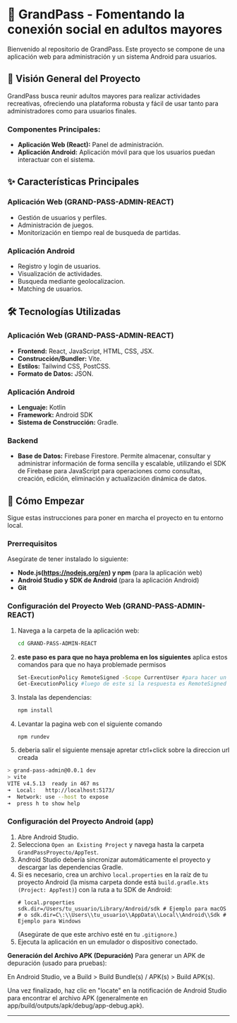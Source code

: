 # 🚀 GrandPass - Fomentando la conexión social en adultos mayores

Bienvenido al repositorio de GrandPass. Este proyecto se compone de una aplicación web para administración y un sistema Android para usuarios.

## 🌟 Visión General del Proyecto

GrandPass busca reunir adultos mayores para realizar actividades recreativas, ofreciendo una plataforma robusta y fácil de usar tanto para administradores como para usuarios finales.

### Componentes Principales:

* **Aplicación Web (React):** Panel de administración.
* **Aplicación Android:** Aplicación móvil para que los usuarios puedan interactuar con el sistema.

## ✨ Características Principales

### Aplicación Web (GRAND-PASS-ADMIN-REACT)

* Gestión de usuarios y perfiles.
* Administración de juegos.
* Monitorización en tiempo real de busqueda de partidas.

### Aplicación Android

* Registro y login de usuarios.
* Visualización de actividades.
* Busqueda mediante geolocalizacion.
* Matching de usuarios.

## 🛠️ Tecnologías Utilizadas

### Aplicación Web (GRAND-PASS-ADMIN-REACT)

* **Frontend:** React, JavaScript, HTML, CSS, JSX.
* **Construcción/Bundler:** Vite.
* **Estilos:** Tailwind CSS, PostCSS.
* **Formato de Datos:** JSON.

### Aplicación Android

* **Lenguaje:** Kotlin
* **Framework:** Android SDK
* **Sistema de Construcción:** Gradle.

### Backend

* **Base de Datos:** Firebase Firestore. Permite almacenar, consultar y administrar información de forma sencilla y escalable, utilizando el SDK de Firebase para JavaScript para operaciones como consultas, creación, edición, eliminación y actualización dinámica de datos.


## 🚀 Cómo Empezar

Sigue estas instrucciones para poner en marcha el proyecto en tu entorno local.

### Prerrequisitos

Asegúrate de tener instalado lo siguiente:

* **Node.js(https://nodejs.org/en) y npm** (para la aplicación web)
* **Android Studio y SDK de Android** (para la aplicación Android)
* **Git**

### Configuración del Proyecto Web (GRAND-PASS-ADMIN-REACT)

1.  Navega a la carpeta de la aplicación web:
    ```bash
    cd GRAND-PASS-ADMIN-REACT
    ```
2.  **este paso es para que no haya problema en los siguientes** aplica estos comandos para que no haya problemade permisos
    ```bash
    Set-ExecutionPolicy RemoteSigned -Scope CurrentUser #para hacer un set
    Get-ExecutionPolicy #luego de este si la respuesta es RemoteSigned no deberia haber problemas
    
    ```
3.  Instala las dependencias:
    ```bash
    npm install 
    ```
    
4.  Levantar la pagina web con el siguiente comando
    ```env
    npm rundev
    ```
    
5.  deberia salir el siguiente mensaje apretar ctrl+click sobre la direccion url creada
   ```bash
> grand-pass-admin@0.0.1 dev
> vite
  VITE v4.5.13  ready in 467 ms
  ➜  Local:   http://localhost:5173/
  ➜  Network: use --host to expose
  ➜  press h to show help
 ```

### Configuración del Proyecto Android (app)

1.  Abre Android Studio.
2.  Selecciona `Open an Existing Project` y navega hasta la carpeta `GrandPassProyecto/AppTest`.
3.  Android Studio debería sincronizar automáticamente el proyecto y descargar las dependencias Gradle.
4.  Si es necesario, crea un archivo `local.properties` en la raíz de tu proyecto Android (la misma carpeta donde está `build.gradle.kts (Project: AppTest)`) con la ruta a tu SDK de Android:
    ```properties
    # local.properties
    sdk.dir=/Users/tu_usuario/Library/Android/sdk # Ejemplo para macOS
    # o sdk.dir=C\:\\Users\\tu_usuario\\AppData\\Local\\Android\\Sdk # Ejemplo para Windows
    ```
    (Asegúrate de que este archivo esté en tu `.gitignore`.)
5.  Ejecuta la aplicación en un emulador o dispositivo conectado.

**Generación del Archivo APK (Depuración)**
Para generar un APK de depuración (usado para pruebas):

En Android Studio, ve a Build > Build Bundle(s) / APK(s) > Build APK(s).

Una vez finalizado, haz clic en "locate" en la notificación de Android Studio para encontrar el archivo APK (generalmente en app/build/outputs/apk/debug/app-debug.apk).

---
